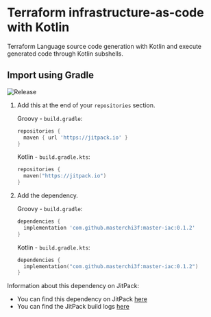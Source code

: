 # Terraform infrastructure-as-code with Kotlin

Terraform Language source code generation with Kotlin and execute generated code through Kotlin subshells.

## Import using Gradle

![Release](https://jitpack.io/v/masterchi3f/master-iac.svg)

1. Add this at the end of your `repositories` section.

   Groovy - `build.gradle`:

   ```groovy
   repositories {
     maven { url 'https://jitpack.io' }
   }
   ```

   Kotlin - `build.gradle.kts`:

   ```kotlin
   repositories {
     maven("https://jitpack.io")
   }
   ```

2. Add the dependency.

   Groovy - `build.gradle`:

   ```groovy
   dependencies {
     implementation 'com.github.masterchi3f:master-iac:0.1.2'
   }
   ```

   Kotlin - `build.gradle.kts`:

   ```kotlin
   dependencies {
     implementation("com.github.masterchi3f:master-iac:0.1.2")
   }
   ```

Information about this dependency on JitPack:

- You can find this dependency on JitPack
  [here](https://jitpack.io/#masterchi3f/master-iac/0.1.2)
- You can find the JitPack build logs
  [here](https://jitpack.io/com/github/masterchi3f/master-iac/0.1.2/build.log)